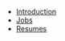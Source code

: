 <!-- docs/introduction/_sidebar.md -->

* [Introduction](/introduction/)
* [Jobs](/introduction/jobs.md)
* [Resumes](/introduction/resumes.md)